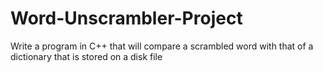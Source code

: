 # Word-Unscrambler-Project
Write a program in C++ that will compare a scrambled word with that of a dictionary that is stored on a disk file
